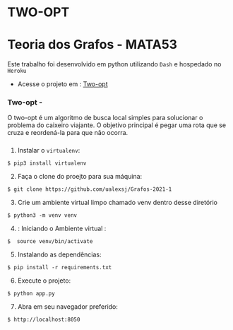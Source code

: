 # TWO-OPT 
# Teoria dos Grafos - MATA53 

Este trabalho foi desenvolvido em python utilizando `Dash` e hospedado no `Heroku`


- Acesse o projeto em : [Two-opt](https://two-opt.herokuapp.com/)

### Two-opt - 

O two-opt é um algoritmo de busca local simples para solucionar o problema do caixeiro viajante. O objetivo principal é pegar uma rota que se cruza e reordená-la para que não ocorra.


### 


1. Instalar o `virtualenv`:
```
$ pip3 install virtualenv
```

2. Faça o clone do proejto para sua máquina:
```
$ git clone https://github.com/ualexsj/Grafos-2021-1
```

3. Crie um ambiente virtual limpo chamado venv dentro desse diretório
```
$ python3 -m venv venv
```

4. : Iniciando o Ambiente virtual :
```
$  source venv/bin/activate
```

5. Instalando as dependências:
```
$ pip install -r requirements.txt
```

6. Execute o projeto:
```
$ python app.py
```

7. Abra em seu navegador preferido:
```
$ http://localhost:8050
```
